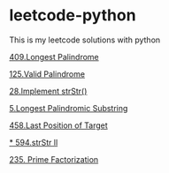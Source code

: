 # leetcode-python
This is my leetcode solutions with python

[409.Longest Palindrome](https://github.com/SherlockLiao/leetcode-python/blob/master/Longest%20Palindrome.md)

[125.Valid Palindrome](https://github.com/SherlockLiao/leetcode-python/blob/master/Valid%20Palindrome.md)

[28.Implement strStr()](https://github.com/SherlockLiao/leetcode-python/blob/master/%20Implement%20strStr().md)

[5.Longest Palindromic Substring](https://github.com/SherlockLiao/leetcode-python/blob/master/Longest%20Palindromic%20Substring.md)

[458.Last Position of Target](https://github.com/SherlockLiao/leetcode-python/blob/master/Last%20Position%20of%20Target.md)

[* 594.strStr ll](https://github.com/SherlockLiao/leetcode-python/blob/master/strStrll.md)

[235. Prime Factorization]()
